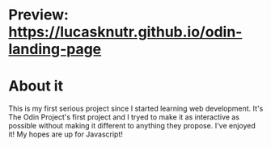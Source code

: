 # Preview: https://lucasknutr.github.io/odin-landing-page

# About it
This is my first serious project since I started learning web development.
It's The Odin Project's first project and I tryed to make it as interactive
as possible without making it different to anything they propose.
I've enjoyed it! My hopes are up for Javascript!
